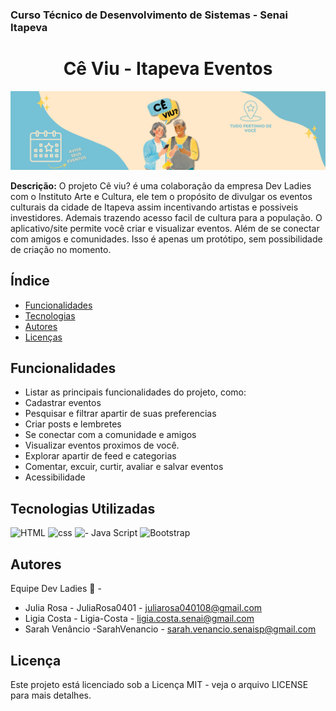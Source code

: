 ### Curso Técnico de Desenvolvimento de Sistemas - Senai Itapeva


<h1 align="center">Cê Viu - Itapeva Eventos</h1>

![Logo ce viu](assets/img/bannerceviu.png)

**Descrição:**
O projeto Cê viu? é uma colaboração da empresa Dev Ladies com o Instituto Arte e Cultura, ele tem o propósito de divulgar os eventos culturais da cidade de Itapeva assim incentivando artistas e possiveis investidores. Ademais trazendo acesso facil de cultura para a população.
O aplicativo/site permite você criar e visualizar eventos. Além de se conectar com amigos e comunidades.
Isso é apenas um protótipo, sem possibilidade de criação no momento.

## Índice
* [Funcionalidades](#funcionalidades)
* [Tecnologias](#tecnologias-utilizadas)
* [Autores](#autores)
* [Licenças](#licença)

## Funcionalidades
- Listar as principais funcionalidades do projeto, como:
 - Cadastrar eventos
 - Pesquisar e filtrar apartir de suas preferencias 
 - Criar posts e lembretes
 - Se conectar com a comunidade e amigos 
 - Visualizar eventos proximos de você. 
 - Explorar apartir de feed e categorias 
 - Comentar, excuir, curtir, avaliar e salvar eventos  
 - Acessibilidade 
## Tecnologias Utilizadas

![HTML](https://img.shields.io/badge/HTML5-E34F26?style=for-the-badge&logo=html5&logoColor=white)
![css](https://img.shields.io/badge/CSS3-1572B6?style=for-the-badge&logo=css3&logoColor=white)
![ - Java Script ](https://img.shields.io/badge/JavaScript-323330?style=for-the-badge&logo=javascript&logoColor=F7DF1E)
![Bootstrap](https://img.shields.io/badge/Bootstrap-563D7C?style=for-the-badge&logo=bootstrap&logoColor=white)

## Autores
Equipe Dev Ladies 🌹 - 
- Julia Rosa - JuliaRosa0401 - juliarosa040108@gmail.com
- Ligia Costa - Ligia-Costa - ligia.costa.senai@gmail.com
- Sarah Venâncio -SarahVenancio - sarah.venancio.senaisp@gmail.com
## Licença
Este projeto está licenciado sob a Licença MIT - veja o arquivo LICENSE para mais detalhes.